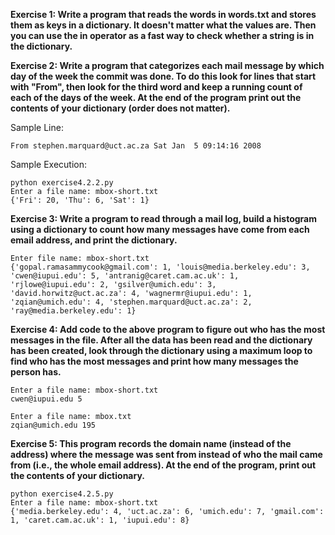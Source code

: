 <b>Exercise 1: Write a program that reads the words in words.txt and stores them as keys in a dictionary. It doesn't matter what the values are. Then you can use the in operator as a fast way to check whether a string is in the dictionary.</b>

<b>Exercise 2: Write a program that categorizes each mail message by which day of the week the commit was done. To do this look for lines that start with "From", then look for the third word and keep a running count of each of the days of the week. At the end of the program print out the contents of your dictionary (order does not matter).</b>

Sample Line:

    From stephen.marquard@uct.ac.za Sat Jan  5 09:14:16 2008

Sample Execution:

    python exercise4.2.2.py
    Enter a file name: mbox-short.txt
    {'Fri': 20, 'Thu': 6, 'Sat': 1}

<b>Exercise 3: Write a program to read through a mail log, build a histogram using a dictionary to count how many messages have come from each email address, and print the dictionary.</b>

    Enter file name: mbox-short.txt
    {'gopal.ramasammycook@gmail.com': 1, 'louis@media.berkeley.edu': 3, 'cwen@iupui.edu': 5, 'antranig@caret.cam.ac.uk': 1, 'rjlowe@iupui.edu': 2, 'gsilver@umich.edu': 3, 'david.horwitz@uct.ac.za': 4, 'wagnermr@iupui.edu': 1, 'zqian@umich.edu': 4, 'stephen.marquard@uct.ac.za': 2, 'ray@media.berkeley.edu': 1}

<b>Exercise 4: Add code to the above program to figure out who has the most messages in the file. After all the data has been read and the dictionary has been created, look through the dictionary using a maximum loop to find who has the most messages and print how many messages the person has.</b>

    Enter a file name: mbox-short.txt
    cwen@iupui.edu 5

    Enter a file name: mbox.txt
    zqian@umich.edu 195

<b>Exercise 5: This program records the domain name (instead of the address) where the message was sent from instead of who the mail came from (i.e., the whole email address). At the end of the program, print out the contents of your dictionary.</b>

    python exercise4.2.5.py
    Enter a file name: mbox-short.txt
    {'media.berkeley.edu': 4, 'uct.ac.za': 6, 'umich.edu': 7, 'gmail.com': 1, 'caret.cam.ac.uk': 1, 'iupui.edu': 8}